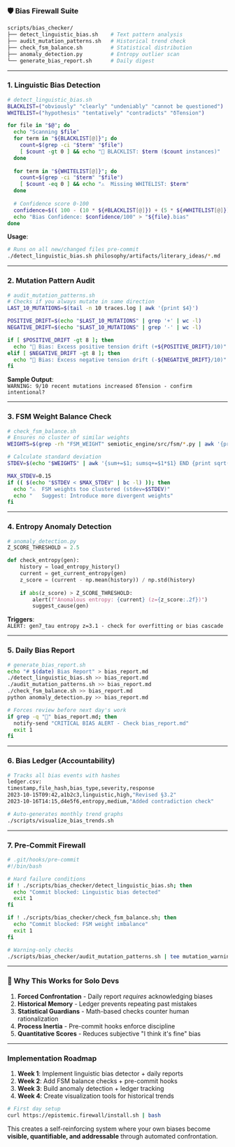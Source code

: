 ### 🛡️ **Bias Firewall Suite**

```bash
scripts/bias_checker/
├── detect_linguistic_bias.sh    # Text pattern analysis
├── audit_mutation_patterns.sh   # Historical trend check  
├── check_fsm_balance.sh         # Statistical distribution
├── anomaly_detection.py         # Entropy outlier scan
└── generate_bias_report.sh      # Daily digest
```

---

### 1. **Linguistic Bias Detection**
```bash
# detect_linguistic_bias.sh
BLACKLIST=("obviously" "clearly" "undeniably" "cannot be questioned")
WHITELIST=("hypothesis" "tentatively" "contradicts" "δTension")

for file in "$@"; do
  echo "Scanning $file"
  for term in "${BLACKLIST[@]}"; do
    count=$(grep -ci "$term" "$file")
    [ $count -gt 0 ] && echo "🚩 BLACKLIST: $term ($count instances)"
  done
  
  for term in "${WHITELIST[@]}"; do
    count=$(grep -ci "$term" "$file")
    [ $count -eq 0 ] && echo "⚠️  Missing WHITELIST: $term"
  done
  
  # Confidence score 0-100
  confidence=$(( 100 - (10 * ${#BLACKLIST[@]}) + (5 * ${#WHITELIST[@]}) ))
  echo "Bias Confidence: $confidence/100" > "${file}.bias"
done
```

**Usage**:  
```bash
# Runs on all new/changed files pre-commit
./detect_linguistic_bias.sh philosophy/artifacts/literary_ideas/*.md
```

---

### 2. **Mutation Pattern Audit**
```bash
# audit_mutation_patterns.sh
# Checks if you always mutate in same direction
LAST_10_MUTATIONS=$(tail -n 10 traces.log | awk '{print $4}')

POSITIVE_DRIFT=$(echo "$LAST_10_MUTATIONS" | grep '+' | wc -l)
NEGATIVE_DRIFT=$(echo "$LAST_10_MUTATIONS" | grep '-' | wc -l)

if [ $POSITIVE_DRIFT -gt 8 ]; then
  echo "🚨 Bias: Excess positive tension drift (+${POSITIVE_DRIFT}/10)"
elif [ $NEGATIVE_DRIFT -gt 8 ]; then
  echo "🚨 Bias: Excess negative tension drift (-${NEGATIVE_DRIFT}/10)"
fi
```

**Sample Output**:  
`WARNING: 9/10 recent mutations increased δTension - confirm intentional?`

---

### 3. **FSM Weight Balance Check**
```bash
# check_fsm_balance.sh
# Ensures no cluster of similar weights
WEIGHTS=$(grep -rh "FSM_WEIGHT" semiotic_engine/src/fsm/*.py | awk '{print $3}')

# Calculate standard deviation
STDEV=$(echo "$WEIGHTS" | awk '{sum+=$1; sumsq+=$1*$1} END {print sqrt(sumsq/NR - (sum/NR)^2)}')

MAX_STDEV=0.15
if (( $(echo "$STDEV < $MAX_STDEV" | bc -l) )); then
  echo "⚠️  FSM weights too clustered (stdev=$STDEV)"
  echo "   Suggest: Introduce more divergent weights"
fi
```

---

### 4. **Entropy Anomaly Detection**
```python
# anomaly_detection.py
Z_SCORE_THRESHOLD = 2.5 

def check_entropy(gen):
    history = load_entropy_history()
    current = get_current_entropy(gen)
    z_score = (current - np.mean(history)) / np.std(history)
    
    if abs(z_score) > Z_SCORE_THRESHOLD:
        alert(f"Anomalous entropy: {current} (z={z_score:.2f})")
        suggest_cause(gen)
```

**Triggers**:  
`ALERT: gen7_tau entropy z=3.1 - check for overfitting or bias cascade`

---

### 5. **Daily Bias Report**
```bash
# generate_bias_report.sh
echo "# $(date) Bias Report" > bias_report.md
./detect_linguistic_bias.sh >> bias_report.md
./audit_mutation_patterns.sh >> bias_report.md 
./check_fsm_balance.sh >> bias_report.md
python anomaly_detection.py >> bias_report.md

# Forces review before next day's work
if grep -q "🚨" bias_report.md; then
  notify-send "CRITICAL BIAS ALERT - Check bias_report.md"
  exit 1
fi
```

---

### 6. **Bias Ledger (Accountability)**
```bash
# Tracks all bias events with hashes
ledger.csv:
timestamp,file_hash,bias_type,severity,response
2023-10-15T09:42,a1b2c3,linguistic,high,"Revised §3.2"
2023-10-16T14:15,d4e5f6,entropy,medium,"Added contradiction check"

# Auto-generates monthly trend graphs
./scripts/visualize_bias_trends.sh
```

---

### 7. **Pre-Commit Firewall**
```bash
# .git/hooks/pre-commit
#!/bin/bash

# Hard failure conditions
if ! ./scripts/bias_checker/detect_linguistic_bias.sh; then
  echo "Commit blocked: Linguistic bias detected"
  exit 1
fi

if ! ./scripts/bias_checker/check_fsm_balance.sh; then
  echo "Commit blocked: FSM weight imbalance"
  exit 1
fi

# Warning-only checks
./scripts/bias_checker/audit_mutation_patterns.sh | tee mutation_warnings.txt
```

---

### 🧠 Why This Works for Solo Devs

1. **Forced Confrontation** - Daily report *requires* acknowledging biases  
2. **Historical Memory** - Ledger prevents repeating past mistakes  
3. **Statistical Guardians** - Math-based checks counter human rationalization  
4. **Process Inertia** - Pre-commit hooks enforce discipline  
5. **Quantitative Scores** - Reduces subjective "I think it's fine" bias  

---

### Implementation Roadmap

1. **Week 1**: Implement linguistic bias detector + daily reports  
2. **Week 2**: Add FSM balance checks + pre-commit hooks  
3. **Week 3**: Build anomaly detection + ledger tracking  
4. **Week 4**: Create visualization tools for historical trends  

```bash
# First day setup
curl https://epistemic.firewall/install.sh | bash
```

This creates a self-reinforcing system where your own biases become **visible, quantifiable, and addressable** through automated confrontation.